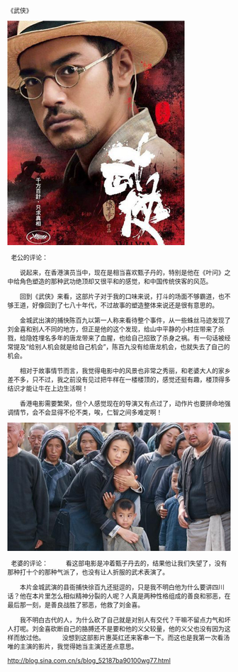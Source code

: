 《武侠》

			
![](./img/52187ba9tac41f59601b0&690.jpg)

 
老公的评论：
 

　　说起来，在香港演员当中，现在是相当喜欢甄子丹的，特别是他在《叶问》之中给角色塑造的那种武功绝顶却又很平和的感觉，和中国传统侠客的风范。
 

　　回到《武侠》来看，这部片子对于我的口味来说，打斗的场面不够霸道，也不够王道，好像回到了七八十年代，不过故事的塑造整体来说还是很有意思的。
 

　　金城武出演的捕快陈百九以第一人称来看待整个事件，从一些蛛丝马迹发现了刘金喜和别人不同的地方，但正是他的这个发现，给山中平静的小村庄带来了杀戮，给隐姓埋名多年的唐龙带来了血腥，也给自己招致了杀身之祸。有一句话被经常提及“给别人机会就是给自己机会”，陈百九没有给唐龙机会，也就失去了自己的机会。
 

　　相对于故事情节而言，我觉得电影中的风景也非常之秀丽，和老婆大人的家乡差不多，只不过，我之前没有见过把牛样在一楼楼顶的，感觉还挺有趣，楼顶得多结识才能让牛在上边生活啊！
 

　　香港电影需要繁荣，但个人感觉现在的导演又有点过了，动作片也要拼命地强调情节，会不会显得不伦不类，唉，仁智之间多难定啊！
 

![](./img/52187ba9tac41f79d3e47&690.jpg)

<a href="http://photo.blog.sina.com.cn/showpic.html#blogid=52187ba90100wg77&url=http://s1.sinaimg.cn/orignal/52187ba9tac41f59601b0" target="_blank"></a>
 
老婆的评论：
 
　　看这部电影是冲着甄子丹去的，结果他让我们失望了，没有那种打十个的那种气派了，也没有让人折服的武术表演了。
 

　　本片金城武演的县衙捕快徐百九还挺逗的，只是我不明白他为什么要讲四川话？他在本片里怎么相似精神分裂的人呢？人真是两种性格组成的善良和邪恶，在最后那一刻，是善良战胜了邪恶，他救了刘金喜。
 

　　我不明白古代的人，为什么砍了自己就是对别人有交代？干嘛不留点力气和坏人打呢。刘金喜砍断自己的胳膊还不是要和他的义父较量，他的义父也没有因为这样而放过他。
 
　　没想到这部影片惠英红还来客串一下。而这也是我第一次看汤唯的主演的影片，我觉得她当主演还差点意思。							
		
http://blog.sina.com.cn/s/blog_52187ba90100wg77.html
